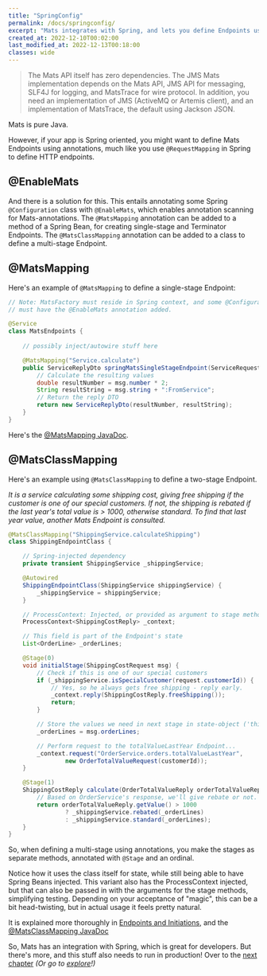 ```yaml
---
title: "SpringConfig"
permalink: /docs/springconfig/
excerpt: "Mats integrates with Spring, and lets you define Endpoints using annotations"
created_at: 2022-12-10T00:02:00
last_modified_at: 2022-12-13T00:18:00
classes: wide
---
```


> The Mats API itself has zero dependencies. The JMS Mats implementation depends on the Mats API, JMS API for messaging,
> SLF4J for logging, and MatsTrace for wire protocol. In addition, you need an implementation of JMS (ActiveMQ or
> Artemis client), and an implementation of MatsTrace, the default using Jackson JSON.

Mats is pure Java.

However, if your app is Spring oriented, you might want to define Mats Endpoints using annotations, much like you use
`@RequestMapping` in Spring to define HTTP endpoints.

## @EnableMats

And there is a solution for this. This entails annotating some Spring `@Configuration` class with `@EnableMats`, which
enables annotation scanning for Mats-annotations. The `@MatsMapping` annotation can be added to a method of a Spring
Bean, for creating single-stage and Terminator Endpoints. The `@MatsClassMapping` annotation can be added to a class
to define a multi-stage Endpoint.

## @MatsMapping

Here's an example of `@MatsMapping` to define a single-stage Endpoint:

```java
// Note: MatsFactory must reside in Spring context, and some @Configuration-class
// must have the @EnableMats annotation added.

@Service
class MatsEndpoints {
    
    // possibly inject/autowire stuff here

    @MatsMapping("Service.calculate")
    public ServiceReplyDto springMatsSingleStageEndpoint(ServiceRequestDto msg) {
        // Calculate the resulting values
        double resultNumber = msg.number * 2;
        String resultString = msg.string + ":FromService";
        // Return the reply DTO
        return new ServiceReplyDto(resultNumber, resultString);
    }
}
```

Here's the [@MatsMapping JavaDoc](https://mats3.io/javadoc/mats3/0.19/modern/io/mats3/spring/MatsMapping.html).

## @MatsClassMapping

Here's an example using `@MatsClassMapping` to define a two-stage Endpoint.

_It is a service calculating some shipping cost, giving free shipping if the customer is one of our special customers.
If not, the shipping is rebated if the last year's total value is > 1000, otherwise standard. To find that last year
value, another Mats Endpoint is consulted._

```java
@MatsClassMapping("ShippingService.calculateShipping")
class ShippingEndpointClass {

    // Spring-injected dependency
    private transient ShippingService _shippingService;

    @Autowired
    ShippingEndpointClass(ShippingService shippingService) {
        _shippingService = shippingService;
    }

    // ProcessContext: Injected, or provided as argument to stage methods
    ProcessContext<ShippingCostReply> _context;

    // This field is part of the Endpoint's state
    List<OrderLine> _orderLines;

    @Stage(0)
    void initialStage(ShippingCostRequest msg) {
        // Check if this is one of our special customers
        if (_shippingService.isSpecialCustomer(request.customerId)) {
            // Yes, so he always gets free shipping - reply early.
            _context.reply(ShippingCostReply.freeShipping());
            return;
        }

        // Store the values we need in next stage in state-object ('this').
        _orderLines = msg.orderLines;

        // Perform request to the totalValueLastYear Endpoint...
        _context.request("OrderService.orders.totalValueLastYear",
                new OrderTotalValueRequest(customerId));
    }

    @Stage(1)
    ShippingCostReply calculate(OrderTotalValueReply orderTotalValueReply) {
        // Based on OrderService's response, we'll give rebate or not.
        return orderTotalValueReply.getValue() > 1000
                ? _shippingService.rebated(_orderLines)
                : _shippingService.standard(_orderLines);
    }
}
```

So, when defining a multi-stage using annotations, you make the stages as separate methods, annotated with `@Stage` and
an ordinal.

Notice how it uses the class itself for state, while still being able to have Spring Beans injected. This variant also
has the ProcessContext injected, but that can also be passed in with the arguments for the stage methods, simplifying
testing. Depending on your acceptance of "magic", this can be a bit head-twisting, but in actual usage it feels pretty
natural.

It is explained more thoroughly
in [Endpoints and Initiations](https://github.com/centiservice/mats3/blob/main/docs/developing/EndpointsAndInitiations.md),
and the [@MatsClassMapping JavaDoc](https://mats3.io/javadoc/mats3/0.19/modern/io/mats3/spring/MatsClassMapping.html)

So, Mats has an integration with Spring, which is great for developers. But there's more, and this stuff also needs to
run in production! Over to the [next chapter](/docs/devops-happiness/) _(Or go to [explore](/explore)!)_